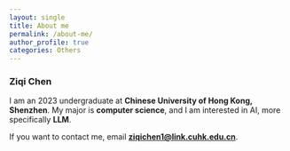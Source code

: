 ```yaml
---
layout: single
title: About me
permalink: /about-me/
author_profile: true
categories: Others
---
```

### Ziqi Chen
I am an 2023 undergraduate at **Chinese University of Hong Kong, Shenzhen**. My major is **computer science**, and I am interested in AI, more specifically **LLM**.

If you want to contact me, email **ziqichen1@link.cuhk.edu.cn**.
